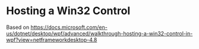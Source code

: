 ﻿# Hosting a Win32 Control

Based on https://docs.microsoft.com/en-us/dotnet/desktop/wpf/advanced/walkthrough-hosting-a-win32-control-in-wpf?view=netframeworkdesktop-4.8
